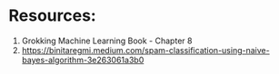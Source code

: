 # Resources:
1. Grokking Machine Learning Book - Chapter 8<br>
2. https://binitaregmi.medium.com/spam-classification-using-naive-bayes-algorithm-3e263061a3b0<br>
